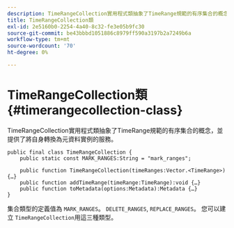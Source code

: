 ```yaml
---
description: TimeRangeCollection實用程式類抽象了TimeRange規範的有序集合的概念，並提供了將自身轉換為元資料實例的服務。
title: TimeRangeCollection類
exl-id: 2e5160b0-2254-4a40-8c32-fe3e05b9fc30
source-git-commit: be43bbbd1051886c8979ff590a3197b2a7249b6a
workflow-type: tm+mt
source-wordcount: '70'
ht-degree: 0%

---
```


# TimeRangeCollection類{#timerangecollection-class}

TimeRangeCollection實用程式類抽象了TimeRange規範的有序集合的概念，並提供了將自身轉換為元資料實例的服務。

<!--<a id="section_D87AA7BC628D458DAB12D5247AD34B41"></a>-->

```
public final class TimeRangeCollection { 
    public static const MARK_RANGES:String = "mark_ranges"; 
  
    public function TimeRangeCollection(timeRanges:Vector.<TimeRange>) {…} 
    public function addTimeRange(timeRange:TimeRange):void {…} 
    public function toMetadata(options:Metadata):Metadata {…} 
}
```

集合類型的定義值為 `MARK_RANGES`。 `DELETE_RANGES`, `REPLACE_RANGES`。 您可以建立 `TimeRangeCollection`用這三種類型。
